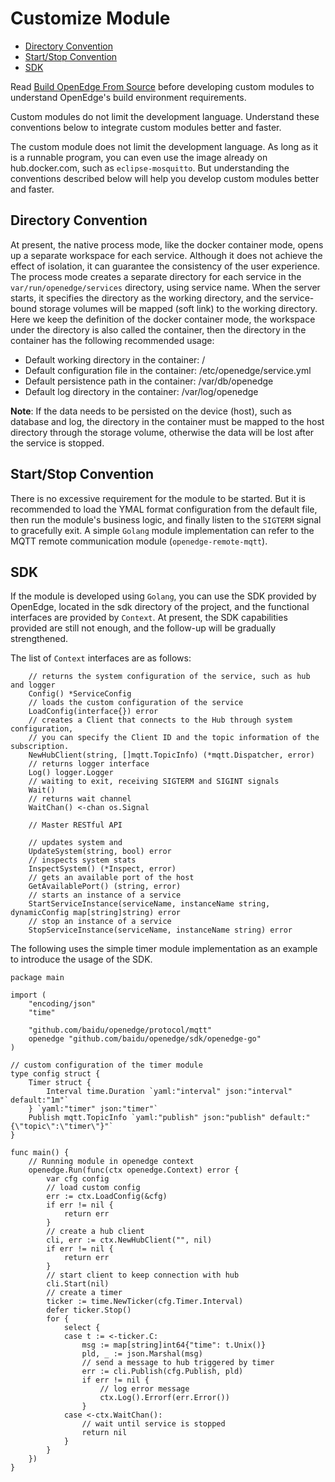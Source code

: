 # Customize Module

- [Directory Convention](#directory-convention)
- [Start/Stop Convention](#startstop-convention)
- [SDK](#sdk)

Read [Build OpenEdge From Source](../setup/Build-OpenEdge-from-Source.md) before developing custom modules to understand OpenEdge's build environment requirements.

Custom modules do not limit the development language. Understand these conventions below to integrate custom modules better and faster.

The custom module does not limit the development language. As long as it is a runnable program, you can even use the image already on hub.docker.com, such as `eclipse-mosquitto`. But understanding the conventions described below will help you develop custom modules better and faster.

## Directory Convention

At present, the native process mode, like the docker container mode, opens up a separate workspace for each service. Although it does not achieve the effect of isolation, it can guarantee the consistency of the user experience. The process mode creates a separate directory for each service in the `var/run/openedge/services` directory, using service name. When the server starts, it specifies the directory as the working directory, and the service-bound storage volumes will be mapped (soft link) to the working directory. Here we keep the definition of the docker container mode, the workspace under the directory is also called the container, then the directory in the container has the following recommended usage:

- Default working directory in the container: /
- Default configuration file in the container: /etc/openedge/service.yml
- Default persistence path in the container: /var/db/openedge
- Default log directory in the container: /var/log/openedge

**Note**: If the data needs to be persisted on the device (host), such as database and log, the directory in the container must be mapped to the host directory through the storage volume, otherwise the data will be lost after the service is stopped.

## Start/Stop Convention

There is no excessive requirement for the module to be started. But it is recommended to load the YMAL format configuration from the default file, then run the module's business logic, and finally listen to the `SIGTERM` signal to gracefully exit. A simple `Golang` module implementation can refer to the MQTT remote communication module (`openedge-remote-mqtt`).

## SDK

If the module is developed using `Golang`, you can use the SDK provided by OpenEdge, located in the sdk directory of the project, and the functional interfaces are provided by `Context`. At present, the SDK capabilities provided are still not enough, and the follow-up will be gradually strengthened.

The list of `Context` interfaces are as follows:

```golang
	// returns the system configuration of the service, such as hub and logger
	Config() *ServiceConfig
	// loads the custom configuration of the service
	LoadConfig(interface{}) error
	// creates a Client that connects to the Hub through system configuration,
	// you can specify the Client ID and the topic information of the subscription.
	NewHubClient(string, []mqtt.TopicInfo) (*mqtt.Dispatcher, error)
	// returns logger interface
	Log() logger.Logger
	// waiting to exit, receiving SIGTERM and SIGINT signals
	Wait()
	// returns wait channel
	WaitChan() <-chan os.Signal

	// Master RESTful API

	// updates system and
	UpdateSystem(string, bool) error
	// inspects system stats
	InspectSystem() (*Inspect, error)
	// gets an available port of the host
	GetAvailablePort() (string, error)
	// starts an instance of a service
	StartServiceInstance(serviceName, instanceName string, dynamicConfig map[string]string) error
	// stop an instance of a service
	StopServiceInstance(serviceName, instanceName string) error
```

The following uses the simple timer module implementation as an example to introduce the usage of the SDK.

```golang
package main

import (
	"encoding/json"
	"time"

	"github.com/baidu/openedge/protocol/mqtt"
	openedge "github.com/baidu/openedge/sdk/openedge-go"
)

// custom configuration of the timer module
type config struct {
	Timer struct {
		Interval time.Duration `yaml:"interval" json:"interval" default:"1m"`
	} `yaml:"timer" json:"timer"`
	Publish mqtt.TopicInfo `yaml:"publish" json:"publish" default:"{\"topic\":\"timer\"}"`
}

func main() {
	// Running module in openedge context
	openedge.Run(func(ctx openedge.Context) error {
		var cfg config
		// load custom config
		err := ctx.LoadConfig(&cfg)
		if err != nil {
			return err
		}
		// create a hub client
		cli, err := ctx.NewHubClient("", nil)
		if err != nil {
			return err
		}
		// start client to keep connection with hub
		cli.Start(nil)
		// create a timer
		ticker := time.NewTicker(cfg.Timer.Interval)
		defer ticker.Stop()
		for {
			select {
			case t := <-ticker.C:
				msg := map[string]int64{"time": t.Unix()}
				pld, _ := json.Marshal(msg)
				// send a message to hub triggered by timer
				err := cli.Publish(cfg.Publish, pld)
				if err != nil {
					// log error message
					ctx.Log().Errorf(err.Error())
				}
			case <-ctx.WaitChan():
				// wait until service is stopped
				return nil
			}
		}
	})
}
```
